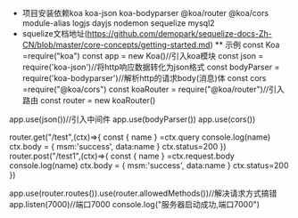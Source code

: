* 项目安装依赖koa koa-json koa-bodyparser @koa/router @koa/cors module-alias logjs dayjs nodemon  sequelize mysql2
* squelize文档地址(https://github.com/demopark/sequelize-docs-Zh-CN/blob/master/core-concepts/getting-started.md)
** 示例
const Koa =require("koa")
const app = new Koa()//引入koa模块
const json = require('koa-json')//将http响应数据转化为json格式 
const bodyParser = require('koa-bodyparser')//解析http的请求body(消息)体
const cors  =require("@koa/cors")
const koaRouter = require("@koa/router")//引入路由
const router = new koaRouter()

app.use(json())//引入中间件
app.use(bodyParser())
app.use(cors())

router.get("/test",(ctx)=>{
    const { name } =ctx.query
    console.log(name)
    ctx.body = {
        msm:'success',
        data:name
    }
    ctx.status=200
})
router.post("/test1",(ctx)=>{
    const { name } =ctx.request.body
    console.log(name)
    ctx.body = {
        msm:'success',
        data:name
    }
    ctx.status=200
})

app.use(router.routes()).use(router.allowedMethods())//解决请求方式搞错
app.listen(7000)//端口7000
console.log("服务器启动成功,端口7000")

